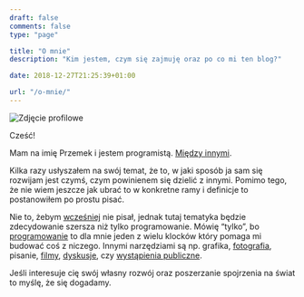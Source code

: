 ```yaml
---
draft: false
comments: false
type: "page"

title: "O mnie"
description: "Kim jestem, czym się zajmuję oraz po co mi ten blog?"

date: 2018-12-27T21:25:39+01:00

url: "/o-mnie/"
---
```


<img src="/images/shared/profile.jpg" alt="Zdjęcie profilowe" class="profile-pic"/>

Cześć!

Mam na imię Przemek i jestem programistą. [Między innymi](https://www.linkedin.com/in/psmyrdek/).

Kilka razy usłyszałem na swój temat, że to, w jaki sposób ja sam się rozwijam jest czymś, czym powinienem się dzielić z innymi. Pomimo tego, że nie wiem jeszcze jak ubrać to w konkretne ramy i definicje to postanowiłem po prostu pisać. 

Nie to, żebym [wcześniej](http://poznajprogramowanie.pl) nie pisał, jednak tutaj tematyka będzie zdecydowanie szersza niż tylko programowanie. Mówię “tylko”, bo [programowanie](https://github.com/psmyrdek) to dla mnie jeden z wielu klocków który pomaga mi budować coś z niczego. Innymi narzędziami są np. grafika, [fotografia](https://www.instagram.com/psmyrdek/), pisanie, [filmy](https://www.youtube.com/c/przemeksmyrdek), [dyskusje](https://twitter.com/psmyrdek), czy [wystąpienia publiczne](https://github.com/psmyrdek/talks/).

Jeśli interesuje cię swój własny rozwój oraz poszerzanie spojrzenia na świat to myślę, że się dogadamy.